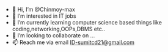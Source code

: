 - 👋 Hi, I’m @Chinmoy-max
- 👀 I’m interested in IT jobs
- 🌱 I’m currently learning computer science based things like coding,networking,OOPs,DBMS etc..
- 💞️ I’m looking to collaborate on ...
- 📫 Reach me via email ID-sumitcd21@gmail.com

<!---
Chinmoy-max/Chinmoy-max is a ✨ special ✨ repository because its `README.md` (this file) appears on your GitHub profile.
You can click the Preview link to take a look at your changes.
--->
